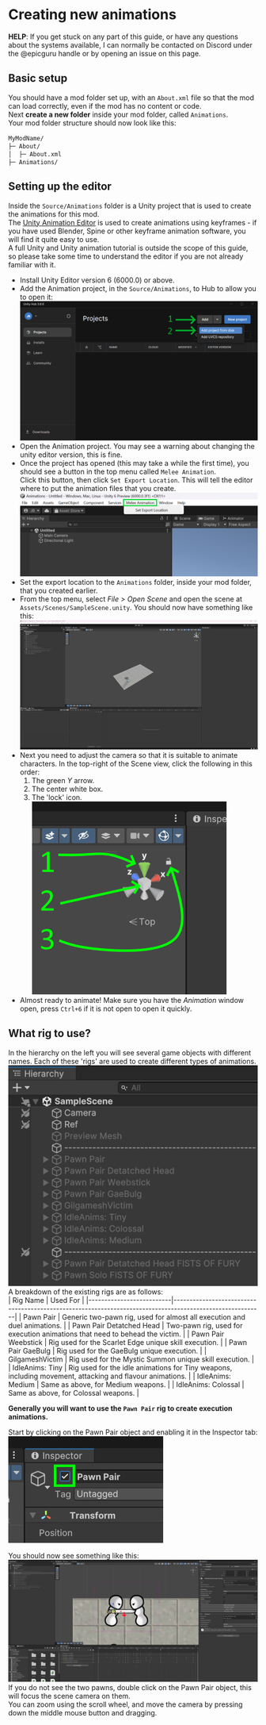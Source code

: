 # Creating new animations

**HELP**: If you get stuck on any part of this guide, or have any questions about the systems available, I can normally be contacted on Discord under the @epicguru handle or by opening an issue on this page.

## Basic setup
You should have a mod folder set up, with an `About.xml` file so that the mod can load correctly, even if the mod has no content or code.  
Next **create a new folder** inside your mod folder, called `Animations`.  
Your mod folder structure should now look like this:  
```
MyModName/  
├─ About/  
│  ├─ About.xml  
├─ Animations/  
```

## Setting up the editor

Inside the `Source/Animations` folder is a Unity project that is used to create the animations for this mod.  
The [Unity Animation Editor](https://docs.unity3d.com/6000.0/Documentation/Manual/animeditor-UsingAnimationEditor.html) is used to create animations using keyframes - if you have used Blender, Spine or other keyframe animation software, you will find it quite easy to use.  
A full Unity and Unity animation tutorial is outside the scope of this guide, so please take some time to understand the editor if you are not already familiar with it.

 - Install Unity Editor version 6 (6000.0) or above.
 - Add the Animation project, in the `Source/Animations`, to Hub to allow you to open it:  ![Open Project](OpenProject.png "Open the project")
 - Open the Animation project. You may see a warning about changing the unity editor version, this is fine.
 - Once the project has opened (this may take a while the first time), you should see a button in the top menu called `Melee Animation`.  
   Click this button, then click `Set Export Location`. This will tell the editor where to put the animation files that you create.
   ![Set export location](ExportLocation1.png "Set the export location")
 - Set the export location to the `Animations` folder, inside your mod folder, that you created earlier.
 - From the top menu, select *File > Open Scene* and open the scene at `Assets/Scenes/SampleScene.unity`. You should now have something like this:  ![Raw scene](RawScene.png "Raw scene")
 - Next you need to adjust the camera so that it is suitable to animate characters. In the top-right of the Scene view, click the following in this order:
   1. The green *Y* arrow.
   2. The center white box.
   3. The 'lock' icon.  
![Camera setup](CameraSetup.png "Camera setup")
 - Almost ready to animate! Make sure you have the *Animation* window open, press `Ctrl+6` if it is not open to open it quickly.

## What rig to use?
In the hierarchy on the left you will see several game objects with different names. Each of these 'rigs' are used to create different types of animations.
![Rigs](Rigs.png "Rigs")  
A breakdown of the existing rigs are as follows:  
| Rig Name                 | Used For                                                                                                 |
|--------------------------|----------------------------------------------------------------------------------------------------------|
| Pawn Pair                | Generic two-pawn rig, used for almost all execution and duel animations.                                 |
| Pawn Pair Detatched Head | Two-pawn rig, used for execution animations that need to behead the victim.                              |
| Pawn Pair Weebstick      | Rig used for the Scarlet Edge unique skill execution.                                                    |
| Pawn Pair GaeBulg        | Rig used for the GaeBulg unique execution.                                                               |
| GilgameshVictim          | Rig used for the Mystic Summon unique skill execution.                                                   |
| IdleAnims: Tiny          | Rig used for the idle animations for Tiny weapons, including movement, attacking and flavour animations. |
| IdleAnims: Medium        | Same as above, for Medium weapons.                                                                       |
| IdleAnims: Colossal      | Same as above, for Colossal weapons.                                                                     |


**Generally you will want to use the `Pawn Pair` rig to create execution animations.**

Start by clicking on the Pawn Pair object and enabling it in the Inspector tab:  
![Enable](EnablePawnPair.png "Enable")  

You should now see something like this:
![Scene view](FullScene.png "Full scene")  
If you do not see the two pawns, double click on the Pawn Pair object, this will focus the scene camera on them.  
You can zoom using the scroll wheel, and move the camera by pressing down the middle mouse button and dragging.